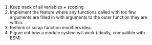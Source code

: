 1. Keep track of all variables + scoping
1. Implement the feature where any functions called with too few arguments are filled in with arguments to the outer function they are within.
1. Rethink or scrap function modifiers idea.
1. Figure out how a module system will work (ideally, compatible with ESM).
